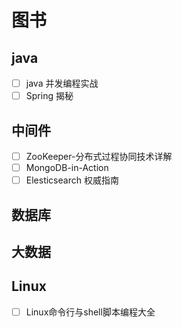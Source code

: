 # 图书

## java
- [ ] java 并发编程实战
- [ ] Spring 揭秘

## 中间件
- [ ] ZooKeeper-分布式过程协同技术详解
- [ ] MongoDB-in-Action
- [ ] Elesticsearch 权威指南

## 数据库


## 大数据

## Linux
- [ ] Linux命令行与shell脚本编程大全
